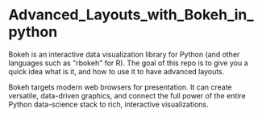 # Advanced_Layouts_with_Bokeh_in_python
Bokeh is an interactive data visualization library for Python (and other languages such as "rbokeh" for R). The goal of this repo is to give you a quick idea what is it, and how to use it to have advanced layouts.

Bokeh targets modern web browsers for presentation. It can create versatile, data-driven graphics, and connect the full power of the entire Python data-science stack to rich, interactive visualizations.
